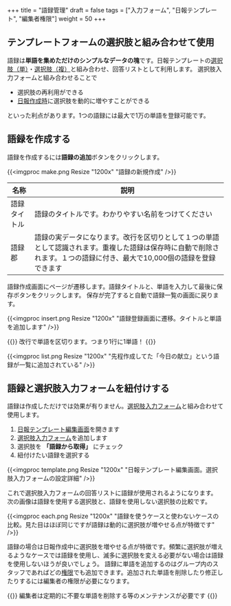 +++
title = "語録管理"
draft = false
tags = ["入力フォーム", "日報テンプレート", "編集者権限"]
weight = 50
+++

## テンプレートフォームの選択肢と組み合わせて使用

語録は**単語を集めただけのシンプルなデータの塊**です。日報テンプレートの[選択肢（単）](/org/groupsetting/template/select/)・[選択肢（複）](/org/groupsetting/template/select2/)と組み合わせ、回答リストとして利用します。
選択肢入力フォームと組み合わせることで

- 選択肢の再利用ができる
- [日報作成時](/report/write/write/)に選択肢を動的に増やすことができる

といった利点があります。1つの語録には最大で1万の単語を登録可能です。

## 語録を作成する

語録を作成するには**語録の追加**ボタンをクリックします。

{{<imgproc make.png Resize "1200x" "語録の新規作成" />}}

|名称|説明|
|---|---|
|語録タイトル|語録のタイトルです。わかりやすい名前をつけてください|
|語録郡|語録の実データになります。改行を区切りとして１つの単語として認識されます。重複した語録は保存時に自動で削除されます。１つの語録に付き、最大で10,000個の語録を登録できます|


語録作成画面にページが遷移します。語録タイトルと、単語を入力して最後に保存ボタンをクリックします。
保存が完了すると自動で語録一覧の画面に戻ります。

{{<imgproc insert.png Resize "1200x" "語録登録画面に遷移。タイトルと単語を追加します" />}}

{{<alice pos="right" icon="here">}}
改行で単語を区切ります。つまり1行に1単語！
{{</alice>}}

{{<imgproc list.png Resize "1200x" "先程作成してた「今日の献立」という語録が一覧に追加されている" />}}

## 語録と選択肢入力フォームを紐付けする

語録は作成しただけでは効果が有りません。[選択肢入力フォーム](/org/groupsetting/template/select/)と組み合わせて使用します。

1. [日報テンプレート編集画面](/org/groupsetting/template/make/)を開きます
1. [選択肢入力フォーム](/org/groupsetting/template/select/)を追加します
1. 選択肢を **「語録から取得」** にチェック
1. 紐付けたい語録を選択する

{{<imgproc template.png Resize "1200x" "日報テンプレート編集画面。選択肢入力フォームの設定詳細" />}}

これで選択肢入力フォームの回答リストに語録が使用されるようになります。  
次の画像は語録を使用する選択肢と、語録を使用しない選択肢の比較です。

{{<imgproc each.png Resize "1200x" "語録を使うケースと使わないケースの比較。見た目はほぼ同じですが語録は動的に選択肢が増やせる点が特徴です" />}}

語録の場合は日報作成中に選択肢を増やせる点が特徴です。頻繁に選択肢が増えるようなケースでは語録を使用し、滅多に選択肢を変える必要がない場合は語録を使用しないほうが良いでしょう。
語録に単語を追加するのはグループ内のスタッフであればどの[権限](/org/staff/rank/)でも追加できます。追加された単語を削除したり修正したりするには編集者の権限が必要になります。

{{<alice pos="right" icon="here">}}
編集者は定期的に不要な単語を削除する等のメンテナンスが必要です
{{</alice>}}
